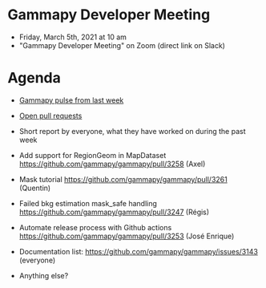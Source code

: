 # Gammapy Developer Meeting

* Friday, March 5th, 2021 at 10 am
* "Gammapy Developer Meeting" on Zoom (direct link on Slack)
# Agenda

* [Gammapy pulse from last week](https://github.com/gammapy/gammapy/pulse)
* [Open pull requests](https://github.com/gammapy/gammapy/pulls)
* Short report by everyone, what they have worked on during the past week 


* Add support for RegionGeom in MapDataset https://github.com/gammapy/gammapy/pull/3258 (Axel)
* Mask tutorial https://github.com/gammapy/gammapy/pull/3261 (Quentin)
* Failed bkg estimation mask_safe handling https://github.com/gammapy/gammapy/pull/3247 (Régis)
* Automate release process with Github actions https://github.com/gammapy/gammapy/pull/3253 (José Enrique)
* Documentation list: https://github.com/gammapy/gammapy/issues/3143 (everyone)
* Anything else?

